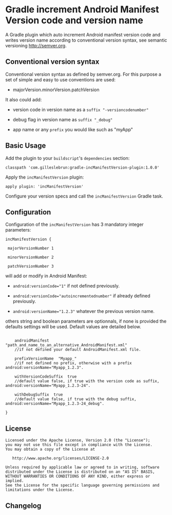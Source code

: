 # Gradle increment Android Manifest Version code and version name

A Gradle plugin which auto increment Android manifest version code and writes version name according to conventional version syntax, see semantic versioning http://semver.org.

## Conventional version syntax

Conventional version syntax as defined by semver.org.
For this purpose a set of simple and easy to use conventions are used:

- majorVersion.minorVersion.patchVersion

It also could add:

- version code in version name as a `suffix "-versioncodenumber"` 

- debug flag in version name as `suffix "_debug"`

- app name or any `prefix` you would like such as "myApp"

## Basic Usage

Add the plugin to your `buildscript`'s `dependencies` section:


```
classpath 'com.gilleslebrun:gradle-incManifestVersion-plugin:1.0.0'

```

Apply the `incManifestVersion` plugin:

```
apply plugin: 'incManifestVersion'

```

Configure your version specs and call the `incManifestVersion` Gradle task.

## Configuration

Configuration of the `incManifestVersion` has 3 mandatory integer parameters:

```
incManifestVersion {

 majorVersionNumber 1  

 minorVersionNumber 2

 patchVersionNumber 3

```

 will add or modify in Android Manifest:
 
 
 - `android:versionCode="1"` if not defined previously.
 
 - `android:versionCode="autoincrementednumber"` if already defined previously.

 - `android:versionName="1.2.3"` whatever the previous version name.
  
 others string and boolean parameters are optionnals, if none is provided the defaults settings will be used. Default values are detailed below.


``` 

    androidManifest  "path_and_name_to_an_alternative_AndroidManifest.xml"
    //if not defined your default AndroidManifest.xml file.
 
    prefixVersionName  "Myapp_"
    //if not defined no prefix, otherwise with a prefix android:versionName="Myapp_1.2.3".

    withVersionCodeSuffix  true
    //default value false, if true with the version code as suffix, android:versionName="Myapp_1.2.3-24".
    
    withDebugSuffix  true
    //default value false, if true with the debug suffix, android:versionName="Myapp_1.2.3-24_debug".
    
} 

```

## License

    Licensed under the Apache License, Version 2.0 (the "License");
    you may not use this file except in compliance with the License.
    You may obtain a copy of the License at

       http://www.apache.org/licenses/LICENSE-2.0

    Unless required by applicable law or agreed to in writing, software
    distributed under the License is distributed on an "AS IS" BASIS,
    WITHOUT WARRANTIES OR CONDITIONS OF ANY KIND, either express or implied.
    See the License for the specific language governing permissions and
    limitations under the License.


## Changelog
